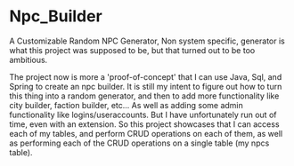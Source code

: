 # Npc_Builder
A Customizable Random NPC Generator, Non system specific, generator is what this project was supposed to be, but that turned out to be too ambitious.

The project now is more a 'proof-of-concept' that I can use Java, Sql, and Spring to create an npc builder. It is still my intent to figure out how to turn this thing into a random generator, and then to add
more functionality like city builder, faction builder, etc... As well as adding some admin functionality like logins/useraccounts. But I have unfortunately run out of time, even with an extension. So this project
showcases that I can access each of my tables, and perform CRUD operations on each of them, as well as performing each of the CRUD operations on a single table (my npcs table). 
